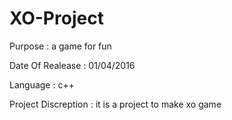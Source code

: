 # XO-Project

Purpose : 
a game for fun

Date Of Realease : 
01/04/2016

Language : 
c++

Project Discreption : 
it is a project to make xo game
